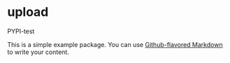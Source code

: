 # upload
PYPI-test

This is a simple example package. You can use
[Github-flavored Markdown](https://github.com/owen-kuai/upload)
to write your content.